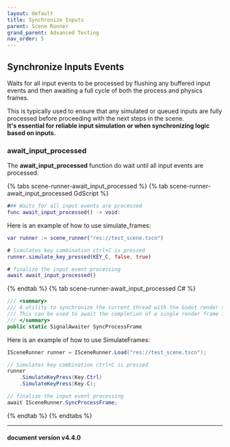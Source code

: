 ```yaml
---
layout: default
title: Synchronize Inputs
parent: Scene Runner
grand_parent: Advanced Testing
nav_order: 5
---
```


## Synchronize Inputs Events

Waits for all input events to be processed by flushing any buffered input events and then awaiting a full cycle of both the process and physics frames.<br>

This is typically used to ensure that any simulated or queued inputs are fully processed before proceeding with the next steps in the scene.<br>
**It's essential for reliable input simulation or when synchronizing logic based on inputs.**<br>

### await_input_processed

The **await_input_processed** function do wait until all input events are processed.<br>

{% tabs scene-runner-await_input_processed %}
{% tab scene-runner-await_input_processed GdScript %}

```gd
### Waits for all input events are processed
func await_input_processed() -> void:
```

Here is an example of how to use simulate_frames:

```gd
var runner := scene_runner("res://test_scene.tscn")

# Simulates key combination ctrl+C is pressed
runner.simulate_key_pressed(KEY_C, false, true)

# finalize the input event processing
await await_input_processed()
```

{% endtab %}
{% tab scene-runner-await_input_processed C# %}

```cs
/// <summary>
/// A utility to synchronize the current thread with the Godot render thread.
/// This can be used to await the completion of a single render frame in Godot.
/// </summary>
public static SignalAwaiter SyncProcessFrame
```

Here is an example of how to use SimulateFrames:

```cs
ISceneRunner runner = ISceneRunner.Load("res://test_scene.tscn");

// Simulates key combination ctrl+C is pressed
runner
    .SimulateKeyPress(Key.Ctrl)
    .SimulateKeyPress(Key.C);

// finalize the input event processing
await ISceneRunner.SyncProcessFrame;
```

{% endtab %}
{% endtabs %}

---
<h4> document version v4.4.0 </h4>
